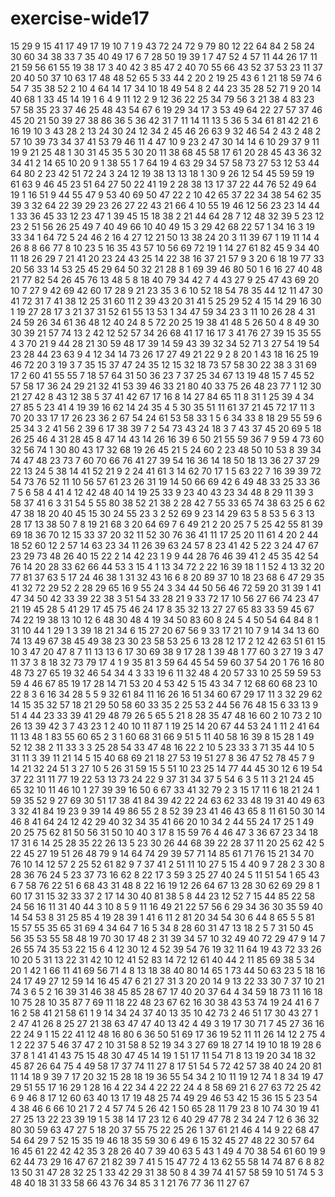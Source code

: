 # exercise-wide17
15
29
9
15
41
17
49
17
19
10
7
1
9
43
72
24
72
9
79
80
12
22
64
84
2
58
24
30
60
34
38
33
7
35
40
49
17
6
7
28
50
19
39
1
7
47
52
4
57
11
44
26
17
11
21
59
56
61
55
19
38
17
3
40
42
3
85
47
2
40
70
55
66
43
52
37
53
23
11
37
20
40
50
37
10
63
17
48
48
52
65
5
33
44
2
20
2
19
25
43
6
1
21
18
59
74
6
54
7
35
38
52
2
10
4
64
14
17
34
10
18
49
54
8
2
44
23
35
28
52
71
9
20
14
40
68
1
33
45
14
19
1
6
4
9
11
12
2
9
12
36
22
25
34
79
56
3
21
38
4
83
23
57
58
35
23
37
46
25
48
43
54
67
6
19
29
34
17
3
53
49
64
22
27
57
37
46
45
20
21
50
39
27
38
86
36
5
36
42
31
7
11
14
11
13
5
36
5
34
61
81
42
21
6
16
19
10
3
43
28
2
13
24
30
24
12
34
2
45
46
26
63
9
32
46
54
2
43
2
48
2
57
10
39
73
34
37
41
53
79
46
11
4
47
10
9
23
2
47
30
14
14
6
10
29
37
9
11
19
9
21
25
48
1
30
31
45
35
5
30
20
11
38
68
45
58
17
61
20
28
45
43
36
32
34
41
2
14
65
10
20
9
1
38
55
1
7
64
19
4
63
29
34
57
58
73
27
53
12
53
44
64
80
2
23
42
51
72
24
3
24
12
19
38
13
13
18
1
30
9
26
12
54
45
59
59
19
61
63
9
46
45
23
51
64
27
50
22
41
19
2
28
38
13
17
37
22
44
76
52
49
64
19
1
16
51
9
44
55
47
9
53
40
69
50
47
22
2
10
42
65
37
22
34
38
54
62
35
39
3
32
64
22
39
29
23
26
27
22
43
21
66
4
10
55
19
46
12
56
23
23
14
44
1
33
36
45
33
12
23
47
1
39
45
15
18
38
2
21
44
64
28
7
12
48
32
39
5
23
12
23
2
51
56
26
25
49
7
40
49
66
10
40
49
15
3
29
42
68
22
57
1
34
16
3
19
33
34
1
64
72
5
24
46
2
16
4
27
12
21
50
13
38
24
20
3
11
39
67
1
19
11
14
4
26
8
8
66
77
8
10
23
5
16
35
43
57
10
56
69
72
19
1
14
27
61
82
45
9
34
40
11
18
26
29
7
21
41
20
23
24
43
25
14
22
38
16
37
21
57
9
3
20
6
18
19
77
33
20
56
33
14
53
25
45
29
64
50
32
21
28
8
1
69
39
46
80
50
1
6
16
27
40
48
21
77
82
54
26
45
76
13
48
5
8
18
40
79
34
42
7
4
43
27
9
25
47
43
69
20
10
7
27
9
42
69
42
60
17
28
9
21
23
35
3
6
10
52
18
54
78
35
44
12
11
47
30
41
72
31
7
41
38
12
25
31
60
11
2
39
43
20
31
41
5
25
29
52
4
15
14
29
16
30
1
19
27
28
17
3
21
37
31
52
61
55
13
53
1
34
47
59
34
23
3
11
10
26
28
4
31
24
59
26
34
61
36
48
12
40
24
8
5
72
20
25
19
38
41
48
5
26
50
4
8
49
30
30
39
21
57
74
13
2
42
12
52
57
34
26
68
41
17
16
17
3
41
76
27
39
15
35
55
4
3
70
21
9
44
28
21
30
59
48
17
39
14
59
43
39
32
34
52
71
3
27
54
19
54
23
28
44
23
63
9
4
12
34
14
73
26
17
27
49
21
22
9
2
8
20
1
43
18
16
25
19
46
72
20
3
19
3
7
35
15
37
47
24
35
12
15
32
18
73
57
58
30
22
38
3
31
69
17
2
60
41
55
55
7
18
57
64
31
50
36
23
7
37
25
34
67
13
19
48
15
7
45
52
57
58
17
36
24
29
21
32
41
53
39
46
33
21
80
40
33
75
26
48
23
77
1
12
30
21
27
42
8
43
12
38
5
37
41
42
67
17
16
8
14
27
84
65
11
8
31
1
25
39
4
34
27
85
5
23
41
4
19
39
16
62
14
24
35
4
5
30
35
51
11
61
37
21
45
72
17
11
3
70
20
33
17
17
26
23
36
2
67
54
24
61
53
58
33
1
5
6
34
33
8
18
29
55
59
6
25
34
3
2
41
56
2
39
6
17
38
39
7
2
54
73
43
24
18
3
7
43
37
45
20
69
5
18
26
25
46
4
31
28
45
8
47
14
43
14
26
16
39
6
50
21
55
59
36
7
9
59
4
73
60
32
56
74
1
30
80
43
17
32
68
19
26
45
21
5
24
60
2
23
48
50
10
53
8
39
34
74
47
48
23
73
7
60
70
66
76
41
27
39
54
16
36
14
18
50
18
13
36
27
37
29
22
13
24
5
38
14
41
52
21
9
2
24
41
61
3
14
62
70
17
1
5
63
22
7
16
39
39
72
54
73
76
52
11
10
56
57
61
23
26
31
19
14
50
66
69
42
6
49
48
33
25
33
36
7
5
6
58
4
41
4
12
42
48
40
14
19
25
33
9
23
40
43
23
34
48
8
29
11
39
3
58
37
41
6
3
31
54
5
55
80
38
52
21
38
2
28
42
7
55
33
65
74
38
63
25
6
62
47
38
18
20
40
45
15
30
24
55
23
3
2
52
69
9
23
14
29
63
5
8
53
5
6
3
13
28
17
13
38
50
7
8
19
21
68
3
20
64
69
7
6
49
21
2
20
25
7
5
25
42
55
81
39
69
18
36
70
12
15
33
37
20
32
11
52
30
76
36
41
11
17
25
20
11
61
4
20
2
44
18
52
60
12
2
57
14
63
23
34
11
26
39
63
24
57
8
23
41
42
5
22
3
24
47
67
23
29
73
48
26
40
15
22
2
14
42
23
1
9
9
44
28
76
46
39
41
2
45
35
42
54
76
14
20
28
33
62
66
44
53
3
15
4
1
13
34
72
2
22
16
39
18
1
1
52
4
13
32
20
77
81
37
63
5
17
24
46
38
1
31
32
43
16
6
8
20
89
37
10
18
23
68
6
47
29
35
41
32
72
29
52
2
28
29
65
16
9
55
24
3
34
44
50
56
46
72
59
20
31
39
1
41
47
34
50
42
33
39
22
38
3
51
54
33
28
21
9
33
72
17
10
56
27
66
74
23
47
21
19
45
28
5
41
29
17
45
75
46
24
17
8
35
32
13
27
27
65
83
33
59
45
67
74
22
19
38
13
10
12
6
48
30
48
4
19
34
50
83
60
8
24
5
4
50
54
64
84
8
1
31
10
44
1
29
1
3
39
18
21
34
6
15
27
20
67
56
9
33
17
21
10
7
9
14
34
13
60
74
13
49
67
38
45
49
38
23
30
23
58
53
25
6
13
28
12
17
2
12
42
63
51
61
15
10
3
47
20
47
8
7
11
13
13
6
17
30
69
38
9
17
28
1
39
48
1
77
60
3
27
19
3
47
11
37
3
8
18
32
73
79
17
4
1
9
35
81
3
59
64
45
54
59
60
37
54
20
1
76
16
80
48
73
27
65
19
32
46
54
34
4
3
33
19
6
11
32
48
4
20
57
33
10
25
59
59
53
59
4
46
67
85
19
17
28
14
71
53
20
4
53
42
5
15
43
34
7
12
68
60
68
23
10
22
8
3
6
16
34
28
5
5
9
32
61
84
11
16
26
16
51
34
60
67
29
17
11
3
32
29
62
14
15
35
32
57
18
21
29
50
58
60
33
35
2
25
53
2
44
56
76
48
15
6
33
13
9
51
4
44
23
33
39
41
29
48
79
26
5
65
5
21
8
28
35
47
48
16
60
2
10
73
2
10
26
13
39
42
3
7
43
23
1
2
40
10
11
87
1
19
25
14
20
67
44
53
24
1
11
2
41
64
11
13
48
1
83
55
60
65
2
3
1
60
68
31
66
9
51
5
11
40
58
16
39
8
15
28
1
49
52
12
38
2
11
33
3
3
25
28
54
33
47
48
16
22
2
10
5
23
33
3
71
35
44
10
5
31
11
3
39
11
21
14
5
15
40
68
69
21
18
27
53
19
51
27
8
36
47
52
78
45
7
9
14
21
32
24
51
3
27
10
5
26
31
59
15
5
51
10
23
25
14
77
44
45
30
12
6
19
54
37
22
31
11
77
19
22
53
13
73
24
22
9
37
31
34
37
5
54
6
3
5
11
3
21
24
45
65
32
10
11
46
10
1
27
39
39
16
50
6
67
33
41
32
79
2
3
15
17
11
6
18
21
24
1
59
35
52
9
27
69
30
51
17
38
41
84
39
42
22
24
63
62
33
48
19
31
40
49
63
3
32
41
84
19
23
9
39
14
49
86
55
2
8
52
39
23
41
46
43
65
8
11
61
50
30
14
46
8
41
64
24
12
42
29
40
32
34
35
41
66
20
10
34
2
44
55
24
17
25
1
49
20
25
75
62
81
50
56
31
50
10
40
3
17
8
15
59
76
4
46
47
3
36
67
23
34
18
17
31
6
14
25
28
35
22
26
13
5
23
30
26
44
68
39
22
28
37
11
20
25
62
42
5
22
45
27
19
51
26
48
79
9
14
64
74
29
39
57
71
14
85
61
71
76
15
21
34
70
76
10
14
12
57
2
25
52
61
82
9
7
37
41
2
51
11
10
27
5
15
4
40
9
7
28
2
3
30
8
28
36
76
24
5
23
37
73
16
62
8
22
17
3
59
3
25
27
40
24
5
11
51
54
1
65
43
6
7
58
76
22
51
6
68
43
31
48
8
22
16
19
12
26
64
67
13
28
30
62
69
29
8
1
60
17
31
15
32
33
37
2
17
14
30
40
81
38
5
8
44
23
12
52
7
15
44
85
22
58
24
56
16
11
31
40
44
3
10
8
5
9
11
16
49
21
22
57
56
6
29
34
36
30
35
59
40
14
54
53
8
31
25
85
4
19
28
39
1
41
6
11
2
81
20
34
54
30
6
44
8
65
5
5
81
15
57
55
35
65
31
69
4
34
64
7
16
5
34
8
28
60
31
47
13
18
2
5
7
31
50
45
56
35
53
55
58
48
19
70
30
17
48
2
31
39
34
57
10
32
49
40
72
29
47
9
14
7
26
55
74
35
53
22
15
6
4
12
30
12
4
52
39
54
76
19
32
11
64
19
43
72
33
26
10
20
5
31
13
22
31
42
10
12
41
52
83
14
72
12
61
40
44
2
11
85
69
38
5
34
20
1
42
1
66
11
41
69
56
71
4
8
13
18
38
40
80
14
65
1
73
44
50
63
23
5
18
16
24
17
49
27
12
59
14
16
45
47
6
21
27
31
3
20
20
14
9
13
22
33
30
7
37
10
21
74
3
6
5
2
16
39
31
46
38
45
85
28
67
17
40
20
37
64
4
34
59
18
73
11
16
18
10
75
28
10
35
87
7
69
11
18
22
48
23
67
62
16
30
38
43
53
74
19
24
41
6
7
16
2
58
41
21
58
61
1
9
14
34
24
37
40
13
35
10
42
73
2
46
51
17
30
43
27
1
2
47
41
26
8
25
27
21
38
63
47
47
40
13
42
4
49
3
19
17
30
71
7
45
27
36
16
22
24
9
1
15
22
41
12
48
16
80
6
36
50
51
69
17
36
19
52
11
11
26
14
12
2
75
4
1
2
22
37
5
46
37
47
2
10
31
58
8
52
19
34
3
27
69
18
27
14
19
10
18
19
28
6
37
8
1
41
41
43
75
15
48
30
47
45
14
19
1
51
17
11
54
71
8
13
19
20
34
18
32
45
87
26
64
75
4
49
58
17
37
74
11
27
8
17
51
54
5
72
42
57
38
40
24
20
81
11
14
18
9
39
7
17
20
32
15
28
18
19
36
55
54
34
2
10
11
19
12
74
1
8
34
19
47
29
51
55
17
16
29
1
28
16
4
22
34
4
22
22
24
4
8
58
69
21
6
27
63
72
25
42
6
9
46
8
17
12
60
63
40
13
17
19
48
25
74
49
29
46
53
42
15
36
15
5
23
54
4
38
46
6
66
10
21
7
2
4
57
74
5
26
42
1
50
65
28
11
79
23
8
10
74
30
19
41
27
25
13
22
23
39
19
1
5
38
14
17
23
12
6
40
29
47
78
2
34
24
7
12
6
36
32
80
30
59
63
47
27
5
18
20
37
55
75
22
25
26
1
37
61
21
46
4
14
9
22
68
47
54
64
29
7
52
15
35
19
46
18
35
59
30
6
49
6
15
32
45
27
48
22
30
57
64
16
45
61
22
42
42
35
3
28
26
40
7
39
40
63
5
43
1
49
4
70
38
54
61
60
19
9
62
44
73
29
16
47
67
21
82
39
7
41
5
15
47
72
4
13
62
55
58
14
74
87
6
8
82
13
50
31
47
28
32
25
1
33
42
29
31
38
50
8
4
39
74
41
57
58
59
10
51
74
5
3
48
40
18
31
33
58
66
43
76
34
85
3
1
21
76
77
36
11
27
67
